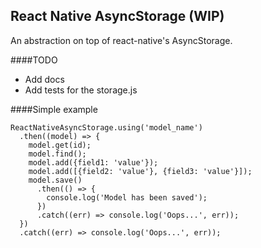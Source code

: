 React Native AsyncStorage (WIP)
-------------------------------

An abstraction on top of react-native's AsyncStorage.

####TODO
 - Add docs
 - Add tests for the storage.js

####Simple example

    ReactNativeAsyncStorage.using('model_name')
      .then((model) => {
        model.get(id);
        model.find();
        model.add({field1: 'value'});
        model.add([{field2: 'value'}, {field3: 'value'}]);
        model.save()
          .then(() => {
            console.log('Model has been saved');
          })
          .catch((err) => console.log('Oops...', err));
      })
      .catch((err) => console.log('Oops...', err));
